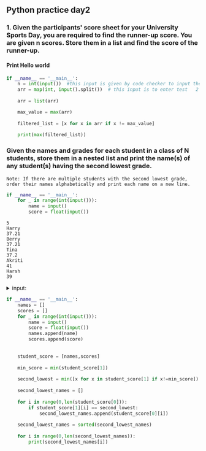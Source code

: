 ## Python practice day2 

### 1.  Given the participants' score sheet for your University Sports Day, you are required to find the runner-up score. You are given n scores. Store them in a list and find the score of the runner-up.

#### Print Hello world
``` py
if __name__ == '__main__':
    n = int(input())  #this input is given by code checker to input the answer value   5
    arr = map(int, input().split())  # this input is to enter test   2 3 6 6 5
    
    arr = list(arr)

    max_value = max(arr)
    
    filtered_list = [x for x in arr if x != max_value]
    
    print(max(filtered_list))
```

### Given the names and grades for each student in a class of N students, store them in a nested list and print the name(s) of any student(s) having the second lowest grade.
    Note: If there are multiple students with the second lowest grade, order their names alphabetically and print each name on a new line.

```py
if __name__ == '__main__':
    for _ in range(int(input())):
        name = input()
        score = float(input())
```
```
5
Harry
37.21
Berry
37.21
Tina
37.2
Akriti
41
Harsh
39
```

<details>
  <summary>input:</summary>
  
  ```
  5
  Harry
  37.21
  Berry
  37.21
  Tina
  37.2
  Akriti
  41
  Harsh
  39
  ```
  
</details>


```py
if __name__ == '__main__':
    names = []
    scores = []
    for _ in range(int(input())):
        name = input()
        score = float(input())
        names.append(name)
        scores.append(score)
    
        
    student_score = [names,scores]
    
    min_score = min(student_score[1])
    
    second_lowest = min([x for x in student_score[1] if x!=min_score])
    
    second_lowest_names = []
    
    for i in range(0,len(student_score[0])):
        if student_score[1][i] == second_lowest:
            second_lowest_names.append(student_score[0][i])
        
    second_lowest_names = sorted(second_lowest_names) 
    
    for i in range(0,len(second_lowest_names)):
        print(second_lowest_names[i])

```